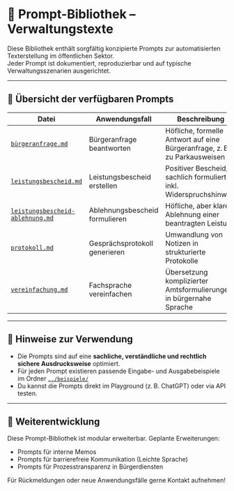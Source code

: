 # 📁 Prompt-Bibliothek – Verwaltungstexte

Diese Bibliothek enthält sorgfältig konzipierte Prompts zur automatisierten Texterstellung im öffentlichen Sektor.  
Jeder Prompt ist dokumentiert, reproduzierbar und auf typische Verwaltungsszenarien ausgerichtet.

---

## 📌 Übersicht der verfügbaren Prompts

| Datei | Anwendungsfall | Beschreibung |
|-------|----------------|--------------|
| [`bürgeranfrage.md`](./bürgeranfrage.md) | Bürgeranfrage beantworten | Höfliche, formelle Antwort auf eine Bürgeranfrage, z. B. zu Parkausweisen |
| [`leistungsbescheid.md`](./leistungsbescheid.md) | Leistungsbescheid erstellen | Positiver Bescheid, sachlich formuliert, inkl. Widerspruchshinweis |
| [`leistungsbescheid-ablehnung.md`](./leistungsbescheid-ablehnung.md) | Ablehnungsbescheid formulieren | Höfliche, aber klare Ablehnung einer beantragten Leistung |
| [`protokoll.md`](./protokoll.md) | Gesprächsprotokoll generieren | Umwandlung von Notizen in strukturierte Protokolle |
| [`vereinfachung.md`](./sprachvereinfachung.md) | Fachsprache vereinfachen | Übersetzung komplizierter Amtsformulierungen in bürgernahe Sprache |

---

## 🧭 Hinweise zur Verwendung

- Die Prompts sind auf eine **sachliche, verständliche und rechtlich sichere Ausdrucksweise** optimiert.
- Für jeden Prompt existieren passende Eingabe- und Ausgabebeispiele im Ordner [`../beispiele/`](../beispiele/)
- Du kannst die Prompts direkt im Playground (z. B. ChatGPT) oder via API testen.

---

## 🔄 Weiterentwicklung

Diese Prompt-Bibliothek ist modular erweiterbar. Geplante Erweiterungen:
- Prompts für interne Memos
- Prompts für barrierefreie Kommunikation (Leichte Sprache)
- Prompts für Prozesstransparenz in Bürgerdiensten

Für Rückmeldungen oder neue Anwendungsfälle gerne Kontakt aufnehmen!

